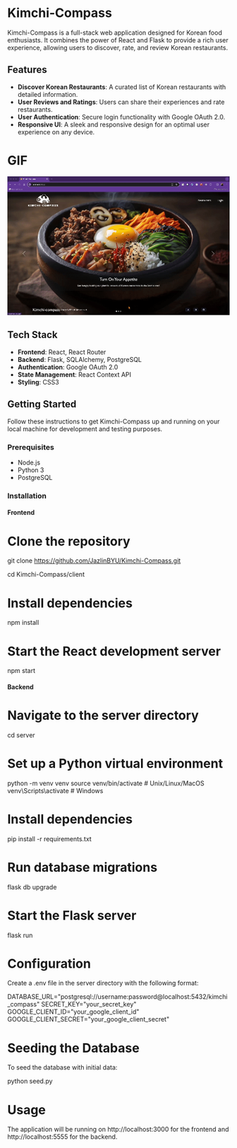 # Kimchi-Compass

Kimchi-Compass is a full-stack web application designed for Korean food enthusiasts. It combines the power of React and Flask to provide a rich user experience, allowing users to discover, rate, and review Korean restaurants.

## Features

- **Discover Korean Restaurants**: A curated list of Korean restaurants with detailed information.
- **User Reviews and Ratings**: Users can share their experiences and rate restaurants.
- **User Authentication**: Secure login functionality with Google OAuth 2.0.
- **Responsive UI**: A sleek and responsive design for an optimal user experience on any device.

# GIF
<img src="https://github.com/JazlinBYU/Kimchi-Compass/blob/main/kimchi.gif">

## Tech Stack

- **Frontend**: React, React Router
- **Backend**: Flask, SQLAlchemy, PostgreSQL
- **Authentication**: Google OAuth 2.0
- **State Management**: React Context API
- **Styling**: CSS3

## Getting Started

Follow these instructions to get Kimchi-Compass up and running on your local machine for development and testing purposes.

### Prerequisites

- Node.js
- Python 3
- PostgreSQL

### Installation

#### Frontend

# Clone the repository

git clone https://github.com/JazlinBYU/Kimchi-Compass.git

cd Kimchi-Compass/client

# Install dependencies

npm install

# Start the React development server

npm start

#### Backend

# Navigate to the server directory

cd server

# Set up a Python virtual environment

python -m venv venv
source venv/bin/activate # Unix/Linux/MacOS
venv\Scripts\activate # Windows

# Install dependencies

pip install -r requirements.txt

# Run database migrations

flask db upgrade

# Start the Flask server

flask run

# Configuration

Create a .env file in the server directory with the following format:

DATABASE_URL="postgresql://username:password@localhost:5432/kimchi_compass"
SECRET_KEY="your_secret_key"
GOOGLE_CLIENT_ID="your_google_client_id"
GOOGLE_CLIENT_SECRET="your_google_client_secret"

# Seeding the Database

To seed the database with initial data:

python seed.py

# Usage

The application will be running on http://localhost:3000 for the frontend and http://localhost:5555 for the backend.
